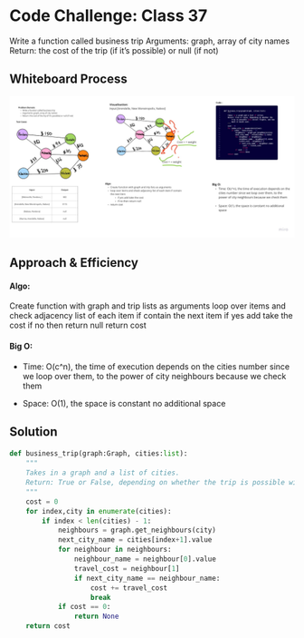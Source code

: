 # Code Challenge: Class 37
Write a function called business trip
Arguments: graph, array of city names
Return: the cost of the trip (if it’s possible) or null (if not)
## Whiteboard Process
<!-- Embedded whiteboard image -->
![Whiteboard Image](./business_trip_wb.jpg)
## Approach & Efficiency
<!-- What approach did you take? Why? What is the Big O space/time for this approach? -->
#### Algo:
Create function with graph and trip lists as arguments
loop over items and check adjacency list of each item if contain the next item
if yes add take the cost
if no then return null
return cost
#### Big O:
- Time: O(c^n), the time of execution depends on the cities number since we loop over them, to the power of city neighbours because we check them

- Space: O(1), the space is constant no additional space
## Solution
<!-- Show how to run your code, and examples of it in action -->
```python
def business_trip(graph:Graph, cities:list):
    """
    Takes in a graph and a list of cities.
    Return: True or False, depending on whether the trip is possible with direct flights, and how much it would cost.
    """
    cost = 0
    for index,city in enumerate(cities):
        if index < len(cities) - 1:
            neighbours = graph.get_neighbours(city)
            next_city_name = cities[index+1].value
            for neighbour in neighbours:
                neighbour_name = neighbour[0].value
                travel_cost = neighbour[1]
                if next_city_name == neighbour_name:
                    cost += travel_cost
                    break
            if cost == 0:
                return None
    return cost
```